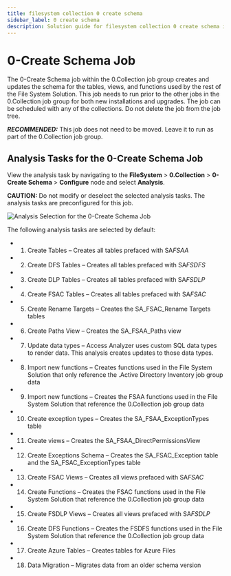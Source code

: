 ```yaml
---
title: filesystem collection 0 create schema
sidebar_label: 0 create schema
description: Solution guide for filesystem collection 0 create schema including implementation steps, configuration, and best practices.
---
```


# 0-Create Schema Job

The 0-Create Schema job within the 0.Collection job group creates and updates the schema for the
tables, views, and functions used by the rest of the File System Solution. This job needs to run
prior to the other jobs in the 0.Collection job group for both new installations and upgrades. The
job can be scheduled with any of the collections. Do not delete the job from the job tree.

**_RECOMMENDED:_** This job does not need to be moved. Leave it to run as part of the 0.Collection
job group.

## Analysis Tasks for the 0-Create Schema Job

View the analysis task by navigating to the **FileSystem** > **0.Collection** > **0-Create
Schema** > **Configure** node and select **Analysis**.

**CAUTION:** Do not modify or deselect the selected analysis tasks. The analysis tasks are
preconfigured for this job.

![Analysis Selection for the 0-Create Schema Job](/img/product_docs/accessanalyzer/solutions/filesystem/collection/createschemaanalysis.webp)

The following analysis tasks are selected by default:

- 1. Create Tables – Creates all tables prefaced with SA*FSAA*
- 2. Create DFS Tables – Creates all tables prefaced with SA*FSDFS*
- 3. Create DLP Tables – Creates all tables prefaced with SA*FSDLP*
- 4. Create FSAC Tables – Creates all tables prefaced with SA*FSAC*
- 5. Create Rename Targets – Creates the SA_FSAC_Rename Targets tables
- 6. Create Paths View – Creates the SA_FSAA_Paths view
- 7. Update data types – Access Analyzer uses custom SQL data types to render data. This analysis
     creates updates to those data types.
- 8. Import new functions – Creates functions used in the File System Solution that only reference
     the .Active Directory Inventory job group data
- 9. Import new functions – Creates the FSAA functions used in the File System Solution that
     reference the 0.Collection job group data
- 10. Create exception types – Creates the SA_FSAA_ExceptionTypes table
- 11. Create views – Creates the SA_FSAA_DirectPermissionsView
- 12. Create Exceptions Schema – Creates the SA_FSAC_Exception table and the
      SA_FSAC_ExceptionTypes table
- 13. Create FSAC Views – Creates all views prefaced with SA*FSAC*
- 14. Create Functions – Creates the FSAC functions used in the File System Solution that
      reference the 0.Collection job group data
- 15. Create FSDLP Views – Creates all views prefaced with SA*FSDLP*
- 16. Create DFS Functions – Creates the FSDFS functions used in the File System Solution that
      reference the 0.Collection job group data
- 17. Create Azure Tables – Creates tables for Azure Files
- 18. Data Migration – Migrates data from an older schema version
